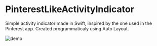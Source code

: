 # PinterestLikeActivityIndicator

Simple activity indicator made in Swift, inspired by the one used in the Pinterest app. Created programmaticaly using Auto Layout.

![demo](http://i.giphy.com/9YxIgWZUrZQ4M.gif)
